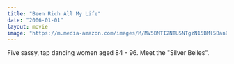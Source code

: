 ```yaml
---
title: "Been Rich All My Life"
date: "2006-01-01"
layout: movie
image: "https://m.media-amazon.com/images/M/MV5BMTI2NTU5NTgzN15BMl5BanBnXkFtZTcwMjk1NzkzMQ@@._V1_SX300.jpg"
---
```


Five sassy, tap dancing women aged 84 - 96. Meet the "Silver Belles".
